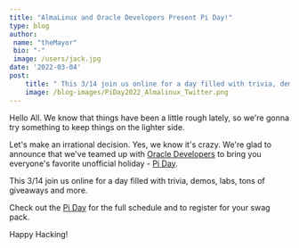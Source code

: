 ```yaml
---
title: "AlmaLinux and Oracle Developers Present Pi Day!"
type: blog
author: 
 name: "theMayor"
 bio: "-"
 image: /users/jack.jpg
date: '2022-03-04'
post:
    title: " This 3/14 join us online for a day filled with trivia, demos, labs, tons of giveaways and more. Check out the [Pi Day](https://314piday.com) for the full schedule and to register for your swag pack."
    image: /blog-images/PiDay2022_Almalinux_Twitter.png
---
```


Hello All. We know that things have been a little rough lately, so we're gonna try something to keep things on the lighter side.

Let's make an irrational decision. Yes, we know it's crazy. We're glad to announce that we've teamed up with [Oracle Developers](https://developer.oracle.com/) to bring you everyone's favorite unofficial holiday - [Pi Day](https://314piday.com/).

This 3/14 join us online for a day filled with trivia, demos, labs, tons of giveaways and more.

Check out the [Pi Day](https://314piday.com/) for the full schedule and to register for your swag pack.

Happy Hacking!
